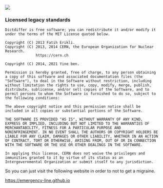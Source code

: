 ![](https://raw.githubusercontent.com/fatiherikli/hospital/master/interface.svg)


### Licensed legacy standards

	Dictdiffer is free software; you can redistribute it and/or modify it
	under the terms of the MIT License quoted below.

	Copyright (C) 2013 Fatih Erikli.
	Copyright (C) 2013, 2014 CERN, the European Organization for Nuclear Research.
	              https://cern.ch

	Copyright (C) 2014, 2021 Yine ben.

	Permission is hereby granted, free of charge, to any person obtaining
	a copy of this software and associated documentation files (the
	"Software"), to deal in the Software without restriction, including
	without limitation the rights to use, copy, modify, merge, publish,
	distribute, sublicense, and/or sell copies of the Software, and to
	permit persons to whom the Software is furnished to do so, subject to
	the following conditions:

	The above copyright notice and this permission notice shall be
	included in all copies or substantial portions of the Software.

	THE SOFTWARE IS PROVIDED "AS IS", WITHOUT WARRANTY OF ANY KIND,
	EXPRESS OR IMPLIED, INCLUDING BUT NOT LIMITED TO THE WARRANTIES OF
	MERCHANTABILITY, FITNESS FOR A PARTICULAR PURPOSE AND
	NONINFRINGEMENT. IN NO EVENT SHALL THE AUTHORS OR COPYRIGHT HOLDERS BE
	LIABLE FOR ANY CLAIM, DAMAGES OR OTHER LIABILITY, WHETHER IN AN ACTION
	OF CONTRACT, TORT OR OTHERWISE, ARISING FROM, OUT OF OR IN CONNECTION
	WITH THE SOFTWARE OR THE USE OR OTHER DEALINGS IN THE SOFTWARE.

	In applying this license, CERN does not waive the privileges and
	immunities granted to it by virtue of its status as an
	Intergovernmental Organization or submit itself to any jurisdiction.

So you can just visit the following website in order to not to get a migraine.

<https://emergency-line.github.io>
